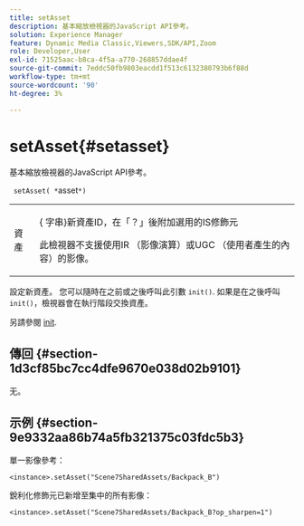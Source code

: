 ```yaml
---
title: setAsset
description: 基本縮放檢視器的JavaScript API參考。
solution: Experience Manager
feature: Dynamic Media Classic,Viewers,SDK/API,Zoom
role: Developer,User
exl-id: 71525aac-b8ca-4f5a-a770-268857ddae4f
source-git-commit: 7eddc50fb9803eacdd1f513c6132380793b6f88d
workflow-type: tm+mt
source-wordcount: '90'
ht-degree: 3%

---
```


# setAsset{#setasset}

基本縮放檢視器的JavaScript API參考。

` setAsset( *`asset`*)`

<table id="table_896DFF34A68A403DB93A6D597461A573"> 
 <tbody> 
  <tr> 
   <td colname="col1"> <p> <span class="codeph"> <span class="varname"> 資產</span> </span> </p> </td> 
   <td colname="col2"> <p>{<span class="codeph"> 字串</span>}新資產ID，在「？」後附加選用的IS修飾元 </p> <p> 此檢視器不支援使用IR （影像演算）或UGC （使用者產生的內容）的影像。 </p> </td> 
  </tr> 
 </tbody> 
</table>

設定新資產。 您可以隨時在之前或之後呼叫此引數 `init()`. 如果是在之後呼叫 `init()`，檢視器會在執行階段交換資產。

另請參閱 [init](../../../c-html5-s7-aem-asset-viewers/c-html5-20-basic-zoom-viewer-about/c-html5-20-basic-zoom-viewer-javascriptapiref/r-html5-basic-zoom-viewer-20-javascriptapiref-init.md#reference-aee94dd92a28410784f7a1792e28683b).

## 傳回 {#section-1d3cf85bc7cc4dfe9670e038d02b9101}

无。

## 示例 {#section-9e9332aa86b74a5fb321375c03fdc5b3}

單一影像參考：

```
<instance>.setAsset("Scene7SharedAssets/Backpack_B")
```

銳利化修飾元已新增至集中的所有影像：

```
<instance>.setAsset("Scene7SharedAssets/Backpack_B?op_sharpen=1")
```
